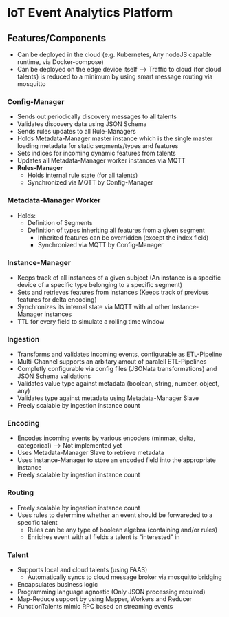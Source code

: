 <!---
  Copyright (c) 2021 Bosch.IO GmbH

  This Source Code Form is subject to the terms of the Mozilla Public
  License, v. 2.0. If a copy of the MPL was not distributed with this
  file, You can obtain one at https://mozilla.org/MPL/2.0/.

  SPDX-License-Identifier: MPL-2.0
-->

# IoT Event Analytics Platform

## Features/Components

- Can be deployed in the cloud (e.g. Kubernetes, Any nodeJS capable runtime, via Docker-compose)
- Can be deployed on the edge device itself --> Traffic to cloud (for cloud talents) is reduced to a minimum by using smart message routing via mosquitto

### Config-Manager

- Sends out periodically discovery messages to all talents
- Validates discovery data using JSON Schema
- Sends rules updates to all Rule-Managers
- Holds Metadata-Manager master instance which is the single master loading metadata for static segments/types and features
- Sets indices for incoming dynamic features from talents
- Updates all Metadata-Manager worker instances via MQTT
- __Rules-Manager__
  - Holds internal rule state (for all talents)
  - Synchronized via MQTT by Config-Manager

### Metadata-Manager Worker

- Holds:
  - Definition of Segments
  - Definition of types inheriting all features from a given segment
    - Inherited features can be overridden (except the index field)
    - Synchronized via MQTT by Config-Manager

### Instance-Manager

- Keeps track of all instances of a given subject (An instance is a specific device of a specific type belonging to a specific segment)
- Sets and retrieves features from instances (Keeps track of previous features for delta encoding)
- Synchronizes its internal state via MQTT with all other Instance-Manager instances
- TTL for every field to simulate a rolling time window

### Ingestion

- Transforms and validates incoming events, configurable as ETL-Pipeline
- Multi-Channel supports an arbitary amout of paralell ETL-Pipelines
- Completly configurable via config files (JSONata transformations) and JSON Schema validations
- Validates value type against metadata (boolean, string, number, object, any)
- Validates type against metadata using Metadata-Manager Slave
- Freely scalable by ingestion instance count

### Encoding

- Encodes incoming events by various encoders (minmax, delta, categorical) --> Not implemented yet
- Uses Metadata-Manager Slave to retrieve metadata
- Uses Instance-Manager to store an encoded field into the appropriate instance
- Freely scalable by ingestion instance count

### Routing

- Freely scalable by ingestion instance count
- Uses rules to determine whether an event should be forwareded to a specific talent
  - Rules can be any type of boolean algebra (containing and/or rules)
  - Enriches event with all fields a talent is "interested" in

### Talent

- Supports local and cloud talents (using FAAS)
  - Automatically syncs to cloud message broker via mosquitto bridging
- Encapsulates business logic
- Programming language agnostic (Only JSON processing required)
- Map-Reduce support by using Mapper, Workers and Reducer
- FunctionTalents mimic RPC based on streaming events
